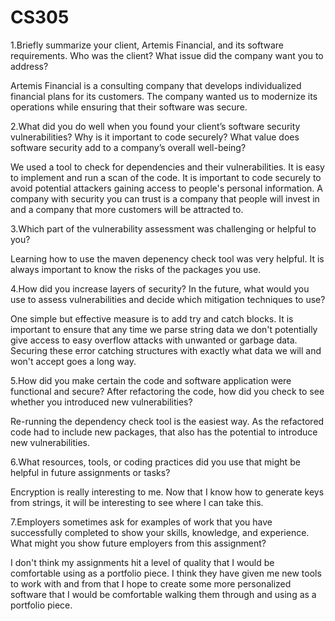 # CS305
1.Briefly summarize your client, Artemis Financial, and its software requirements. Who was the client? What issue did the company want you to address?

  Artemis Financial is a consulting company that develops individualized financial plans for its customers. The company wanted us to modernize its operations while ensuring that their software was secure.
  
2.What did you do well when you found your client’s software security vulnerabilities? Why is it important to code securely? What value does software security add to a company’s overall well-being?

  We used a tool to check for dependencies and their vulnerabilities. It is easy to implement and run a scan of the code. It is important to code securely to avoid potential attackers gaining access to people's personal information. A company with security you can trust is a company that people will invest in and a company that more customers will be attracted to.
  
3.Which part of the vulnerability assessment was challenging or helpful to you?

  Learning how to use the maven depenency check tool was very helpful. It is always important to know the risks of the packages you use.
  
4.How did you increase layers of security? In the future, what would you use to assess vulnerabilities and decide which mitigation techniques to use?

  One simple but effective measure is to add try and catch blocks. It is important to ensure that any time we parse string data we don't potentially give access to easy overflow attacks with unwanted or garbage data. Securing these error catching structures with exactly what data we will and won't accept goes a long way.
  
5.How did you make certain the code and software application were functional and secure? After refactoring the code, how did you check to see whether you introduced new vulnerabilities?

  Re-running the dependency check tool is the easiest way. As the refactored code had to include new packages, that also has the potential to introduce new vulnerabilities.

6.What resources, tools, or coding practices did you use that might be helpful in future assignments or tasks?

  Encryption is really interesting to me. Now that I know how to generate keys from strings, it will be interesting to see where I can take this.

7.Employers sometimes ask for examples of work that you have successfully completed to show your skills, knowledge, and experience. What might you show future employers from this assignment?

  I don't think my assignments hit a level of quality that I would be comfortable using as a portfolio piece. I think they have given me new tools to work with and from that I hope to create some more personalized software that I would be comfortable walking them through and using as a portfolio piece.
